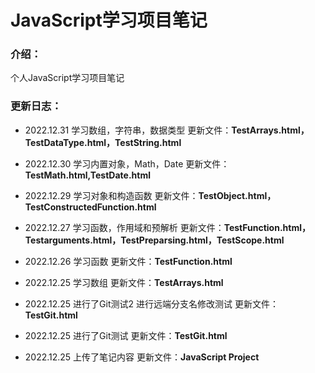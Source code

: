 # JavaScript学习项目笔记

### 介绍：

个人JavaScript学习项目笔记

### 更新日志：

- 2022.12.31 学习数组，字符串，数据类型 更新文件：**TestArrays.html，TestDataType.html，TestString.html**

- 2022.12.30 学习内置对象，Math，Date 更新文件：**TestMath.html,TestDate.html**

- 2022.12.29 学习对象和构造函数 更新文件：**TestObject.html，TestConstructedFunction.html**

- 2022.12.27 学习函数，作用域和预解析 更新文件：**TestFunction.html，Testarguments.html，TestPreparsing.html，TestScope.html**

- 2022.12.26 学习函数 更新文件：**TestFunction.html**

- 2022.12.25 学习数组 更新文件：**TestArrays.html**

- 2022.12.25 进行了Git测试2 进行远端分支名修改测试 更新文件：**TestGit.html**

- 2022.12.25 进行了Git测试 更新文件：**TestGit.html**

- 2022.12.25 上传了笔记内容 更新文件：**JavaScript Project**

